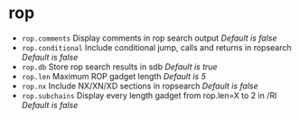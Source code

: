 <!-- TITLE: rop -->

# rop

- `rop.comments` Display comments in rop search output _Default is false_
- `rop.conditional` Include conditional jump, calls and returns in ropsearch _Default is false_
- `rop.db` Store rop search results in sdb _Default is true_
- `rop.len` Maximum ROP gadget length _Default is 5_
- `rop.nx` Include NX/XN/XD sections in ropsearch _Default is false_
- `rop.subchains` Display every length gadget from rop.len=X to 2 in /Rl _Default is false_

<p hidden>rop.comments rop.conditional rop.db rop.len rop.nx rop.subchains</p>